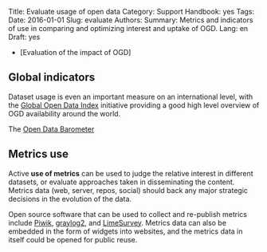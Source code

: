 Title: Evaluate usage of open data
Category: Support
Handbook: yes
Tags:
Date: 2016-01-01
Slug: evaluate
Authors:
Summary: Metrics and indicators of use in comparing and optimizing interest and uptake of OGD.
Lang: en
Draft: yes


* [Evaluation of the impact of OGD]

## Global indicators

Dataset usage is even an important measure on an international level, with the [Global Open Data Index](http://index.okfn.org) initiative providing a good high level overview of OGD availability around the world.

The [Open Data Barometer](http://www.opendatabarometer.org/)

## Metrics use

Active **use of metrics** can be used to judge the relative interest in different datasets, or evaluate approaches taken in disseminating the content. Metrics data (web, server, repos, social) should back any major strategic decisions in the evolution of the data.

Open source software that can be used to collect and re-publish metrics include [Piwik](http://www.piwik.org/), [graylog2](http://www.graylog2.org/), and [LimeSurvey](https://www.limesurvey.org/en/). Metrics data can also be embedded in the form of widgets into websites, and the metrics data in itself could be opened for public reuse.

